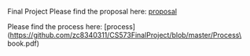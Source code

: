 Final Project
Please find the proposal here:
[proposal](https://github.com/zc8340311/CS573FinalProject/blob/master/Proposal.pdf)

Please find the process here:
[process](https://github.com/zc8340311/CS573FinalProject/blob/master/Process\ book.pdf)